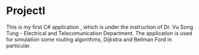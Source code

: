 # ProjectI
This is my first C# application , which is under the instruction of Dr. Vu Song Tung - Electrical and Telecomunication Department. The application is used for simulation some routing algorithms, Dijkstra and Bellman Ford in particular.
